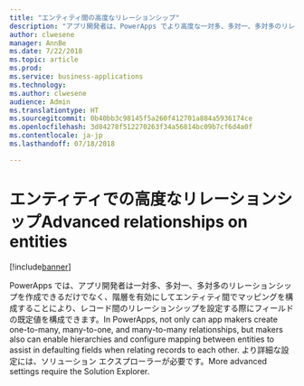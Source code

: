 ```yaml
---
title: "エンティティ間の高度なリレーションシップ"
description: "アプリ開発者は、PowerApps でより高度な一対多、多対一、多対多のリレーションシップを作成できます。"
author: clwesene
manager: AnnBe
ms.date: 7/22/2018
ms.topic: article
ms.prod: 
ms.service: business-applications
ms.technology: 
ms.author: clwesene
audience: Admin
ms.translationtype: HT
ms.sourcegitcommit: 0b40bb3c98145f5a260f412701a884a5936174ce
ms.openlocfilehash: 3d84278f512270263f34a56814bc09b7cf6d4a0f
ms.contentlocale: ja-jp
ms.lasthandoff: 07/18/2018

---
```

# <a name="advanced-relationships-on-entities"></a><span data-ttu-id="df577-103">エンティティでの高度なリレーションシップ</span><span class="sxs-lookup"><span data-stu-id="df577-103">Advanced relationships on entities</span></span>


[!include[banner](../../includes/banner.md)]

<span data-ttu-id="df577-104">PowerApps では、アプリ開発者は一対多、多対一、多対多のリレーションシップを作成できるだけでなく、階層を有効にしてエンティティ間でマッピングを構成することにより、レコード間のリレーションシップを設定する際にフィールドの既定値を構成できます。</span><span class="sxs-lookup"><span data-stu-id="df577-104">In PowerApps, not only can app makers create one-to-many, many-to-one, and many-to-many relationships, but makers also can enable hierarchies and configure mapping between entities to assist in defaulting fields when relating records to each other.</span></span> <span data-ttu-id="df577-105">より詳細な設定には、ソリューション エクスプローラーが必要です。</span><span class="sxs-lookup"><span data-stu-id="df577-105">More advanced settings require the Solution Explorer.</span></span>

